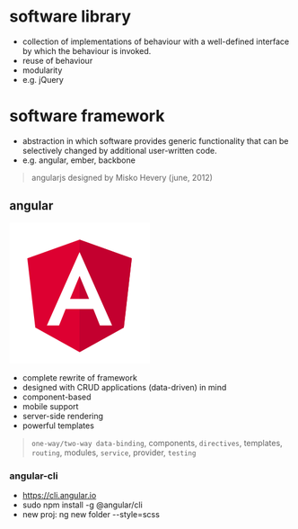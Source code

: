 # software library

- collection of implementations of behaviour with a well-defined interface by
  which the behaviour is invoked.
- reuse of behaviour
- modularity
- e.g. jQuery


# software framework

- abstraction in which software provides generic functionality that can be
  selectively changed by additional user-written code.
- e.g. angular, ember, backbone


> angularjs designed by Misko Hevery (june, 2012)

## angular

![](images/ng.png)

- complete rewrite of framework
- designed with CRUD applications (data-driven) in mind
- component-based
- mobile support
- server-side rendering
- powerful templates

> `one-way/two-way data-binding`, components, `directives`, templates, `routing`, modules, `service`, provider, `testing`

### angular-cli
- https://cli.angular.io
- sudo npm install -g @angular/cli
- new proj: ng new folder --style=scss
